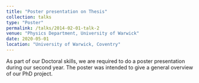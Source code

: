 ```yaml
---
title: "Poster presentation on Thesis"
collection: talks
type: "Poster"
permalink: /talks/2014-02-01-talk-2
venue: "Physics Department, University of Warwick"
date: 2020-05-01
location: "University of Warwick, Coventry"
---
```


As part of our Doctoral skills, we are required to do a poster presentation during our second year. The poster was intended to give a general overview of our PhD project.
